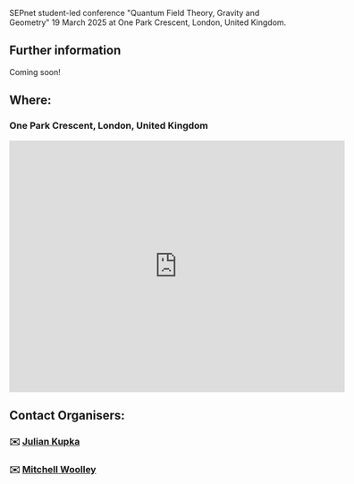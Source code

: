 SEPnet student-led conference "Quantum Field Theory, Gravity and Geometry" 19 March 2025 at One Park Crescent, London, United Kingdom. 

## Further information
Coming soon! 

## Where: 
### One Park Crescent, London, United Kingdom
<iframe src="https://www.google.com/maps/embed?pb=!1m18!1m12!1m3!1d2482.4250694044463!2d-0.14484629999999996!3d51.523762999999995!2m3!1f0!2f0!3f0!3m2!1i1024!2i768!4f13.1!3m3!1m2!1s0x48761ad708a0ae07%3A0xa40419adafab0831!2sOne%20Park%20Crescent!5e0!3m2!1sen!2suk!4v1731949320676!5m2!1sen!2suk" width="600" height="450" style="border:0;" allowfullscreen="" loading="lazy" referrerpolicy="no-referrer-when-downgrade"></iframe>

## Contact Organisers: 
### ✉️ [Julian Kupka](mailto:J.Kupka@herts.ac.uk)  
### ✉️ [Mitchell Woolley](mailto:mitchell.woolley@qmul.ac.uk)

<!--
**qft-gravity-geometry25/qft-gravity-geometry25** is a ✨ _special_ ✨ repository because its `README.md` (this file) appears on your GitHub profile.

Here are some ideas to get you started:

- 🔭 I’m currently working on ...
- 🌱 I’m currently learning ...
- 👯 I’m looking to collaborate on ...
- 🤔 I’m looking for help with ...
- 💬 Ask me about ...
- 📫 How to reach me: ...
- 😄 Pronouns: ...
- ⚡ Fun fact: ...
-->
